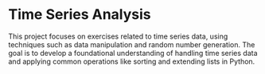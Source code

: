 # Time Series Analysis

This project focuses on exercises related to time series data, using techniques such as data manipulation and random number generation. The goal is to develop a foundational understanding of handling time series data and applying common operations like sorting and extending lists in Python.
